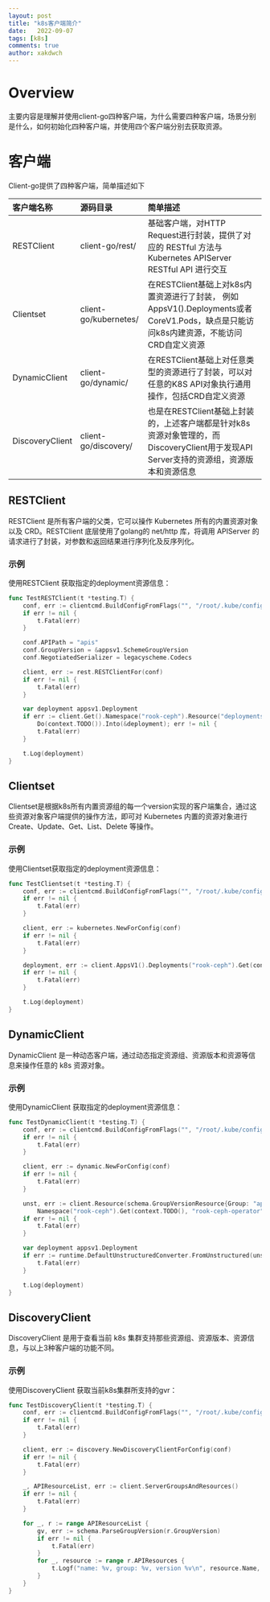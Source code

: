 ```yaml
---
layout: post
title: "k8s客户端简介"
date:   2022-09-07
tags: [k8s]
comments: true
author: xakdwch
---
```


# **Overview**

主要内容是理解并使用client-go四种客户端，为什么需要四种客户端，场景分别是什么，如何初始化四种客户端，并使用四个客户端分别去获取资源。

# **客户端**

Client-go提供了四种客户端，简单描述如下

| 客户端名称      | 源码目录              | 简单描述                                                     |
| :-------------- | :-------------------- | :----------------------------------------------------------- |
| RESTClient      | client-go/rest/       | 基础客户端，对HTTP Request进行封装，提供了对应的 RESTful 方法与 Kubernetes APIServer RESTful API 进行交互 |
| Clientset       | client-go/kubernetes/ | 在RESTClient基础上对k8s内置资源进行了封装， 例如AppsV1().Deployments或者CoreV1.Pods，缺点是只能访问k8s内建资源，不能访问CRD自定义资源 |
| DynamicClient   | client-go/dynamic/    | 在RESTClient基础上对任意类型的资源进行了封装，可以对任意的K8S API对象执行通用操作，包括CRD自定义资源 |
| DiscoveryClient | client-go/discovery/  | 也是在RESTClient基础上封装的，上述客户端都是针对k8s资源对象管理的，而DiscoveryClient用于发现API Server支持的资源组，资源版本和资源信息 |

## **RESTClient**

RESTClient 是所有客户端的父类，它可以操作 Kubernetes 所有的内置资源对象以及 CRD。RESTClient 底层使用了golang的 net/http 库，将调用 APIServer 的请求进行了封装，对参数和返回结果进行序列化及反序列化。

### **示例**

使用RESTClient 获取指定的deployment资源信息：

```go
func TestRESTClient(t *testing.T) {
    conf, err := clientcmd.BuildConfigFromFlags("", "/root/.kube/config")
    if err != nil {
        t.Fatal(err)
    }

    conf.APIPath = "apis"
    conf.GroupVersion = &appsv1.SchemeGroupVersion
    conf.NegotiatedSerializer = legacyscheme.Codecs

    client, err := rest.RESTClientFor(conf)
    if err != nil {
        t.Fatal(err)
    }

    var deployment appsv1.Deployment
    if err := client.Get().Namespace("rook-ceph").Resource("deployments").Name("rook-ceph-operator").
        Do(context.TODO()).Into(&deployment); err != nil {
        t.Fatal(err)
    }

    t.Log(deployment)
}
```

## **Clientset**

Clientset是根据k8s所有内置资源组的每一个version实现的客户端集合，通过这些资源对象客户端提供的操作方法，即可对 Kubernetes 内置的资源对象进行 Create、Update、Get、List、Delete 等操作。

### **示例**

使用Clientset获取指定的deployment资源信息：

```go
func TestClientset(t *testing.T) {
    conf, err := clientcmd.BuildConfigFromFlags("", "/root/.kube/config")
    if err != nil {
        t.Fatal(err)
    }

    client, err := kubernetes.NewForConfig(conf)
    if err != nil {
        t.Fatal(err)
    }

    deployment, err := client.AppsV1().Deployments("rook-ceph").Get(context.TODO(), "rook-ceph-operator", metav1.GetOptions{})
    if err != nil {
        t.Fatal(err)
    }

    t.Log(deployment)
}
```

## **DynamicClient**

DynamicClient 是一种动态客户端，通过动态指定资源组、资源版本和资源等信息来操作任意的 k8s 资源对象。

### **示例**

使用DynamicClient 获取指定的deployment资源信息：

```go
func TestDynamicClient(t *testing.T) {
    conf, err := clientcmd.BuildConfigFromFlags("", "/root/.kube/config")
    if err != nil {
        t.Fatal(err)
    }

    client, err := dynamic.NewForConfig(conf)
    if err != nil {
        t.Fatal(err)
    }

    unst, err := client.Resource(schema.GroupVersionResource{Group: "apps", Version: "v1", Resource: "deployments"}).
        Namespace("rook-ceph").Get(context.TODO(), "rook-ceph-operator", metav1.GetOptions{})
    if err != nil {
        t.Fatal(err)
    }

    var deployment appsv1.Deployment
    if err := runtime.DefaultUnstructuredConverter.FromUnstructured(unst.UnstructuredContent(), &deployment); err != nil {
        t.Fatal(err)
    }

    t.Log(deployment)
}
```

## **DiscoveryClient**

DiscoveryClient 是用于查看当前 k8s 集群支持那些资源组、资源版本、资源信息，与以上3种客户端的功能不同。

### **示例**

使用DiscoveryClient 获取当前k8s集群所支持的gvr：

```go
func TestDiscoveryClient(t *testing.T) {
    conf, err := clientcmd.BuildConfigFromFlags("", "/root/.kube/config")
    if err != nil {
        t.Fatal(err)
    }

    client, err := discovery.NewDiscoveryClientForConfig(conf)
    if err != nil {
        t.Fatal(err)
    }

    _, APIResourceList, err := client.ServerGroupsAndResources()
    if err != nil {
        t.Fatal(err)
    }

    for _, r := range APIResourceList {
        gv, err := schema.ParseGroupVersion(r.GroupVersion)
        if err != nil {
            t.Fatal(err)
        }
        for _, resource := range r.APIResources {
            t.Logf("name: %v, group: %v, version %v\n", resource.Name, gv.Group, gv.Version)
        }
    }
}
```